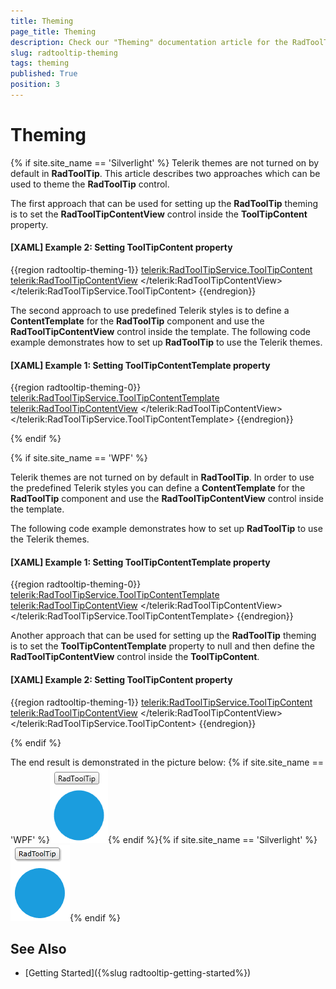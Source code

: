 ```yaml
---
title: Theming
page_title: Theming
description: Check our "Theming" documentation article for the RadToolTip WPF control.
slug: radtooltip-theming
tags: theming
published: True
position: 3
---
```


# Theming

{% if site.site_name == 'Silverlight' %}
Telerik themes are not turned on by default in __RadToolTip__. This article describes two approaches which can be used to theme the __RadToolTip__ control.

The first approach that can be used for setting up the __RadToolTip__ theming is to set the __RadToolTipContentView__ control inside the __ToolTipContent__ property.

#### __[XAML] Example 2: Setting ToolTipContent property__
{{region radtooltip-theming-1}}
    <Ellipse Width="80" Height="80" Fill="#FF1B9DDE" Stroke="#FF1B9DDE" StrokeThickness="2"
           telerik:RadToolTipService.Placement="Top"
           telerik:RadToolTipService.VerticalOffset="-10">
        <telerik:RadToolTipService.ToolTipContent>
            <telerik:RadToolTipContentView>
				<TextBlock Text="RadToolTip" />
            </telerik:RadToolTipContentView>
        </telerik:RadToolTipService.ToolTipContent>
    </Ellipse>
{{endregion}}     

The second approach to use predefined Telerik styles is to define a __ContentTemplate__ for the __RadToolTip__ component and use the __RadToolTipContentView__ control inside the template. The following code example demonstrates how to set up __RadToolTip__ to use the Telerik themes.

#### __[XAML] Example 1: Setting ToolTipContentTemplate property__
{{region radtooltip-theming-0}}
    <Ellipse Width="80" Height="80" Fill="#FF1B9DDE" Stroke="#FF1B9DDE" StrokeThickness="2"
              telerik:RadToolTipService.Placement="Top"
              telerik:RadToolTipService.VerticalOffset="-10"
              telerik:RadToolTipService.ToolTipContent="RadToolTip">
        <telerik:RadToolTipService.ToolTipContentTemplate>
            <DataTemplate>
                <telerik:RadToolTipContentView>
                    <TextBlock Text="{Binding}" />
                </telerik:RadToolTipContentView>
            </DataTemplate>
        </telerik:RadToolTipService.ToolTipContentTemplate>
    </Ellipse>
{{endregion}}   

{% endif %}

{% if site.site_name == 'WPF' %}

Telerik themes are not turned on by default in __RadToolTip__. In order to use the predefined Telerik styles you can define a __ContentTemplate__ for the __RadToolTip__ component and use the __RadToolTipContentView__ control inside the template.

The following code example demonstrates how to set up __RadToolTip__ to use the Telerik themes.

#### __[XAML] Example 1: Setting ToolTipContentTemplate property__
{{region radtooltip-theming-0}}
    <Ellipse Width="80" Height="80" Fill="#FF1B9DDE" Stroke="#FF1B9DDE" StrokeThickness="2"
              telerik:RadToolTipService.Placement="Top"
              telerik:RadToolTipService.VerticalOffset="-10"
              telerik:RadToolTipService.ToolTipContent="RadToolTip">
        <telerik:RadToolTipService.ToolTipContentTemplate>
            <DataTemplate>
                <telerik:RadToolTipContentView>
                    <TextBlock Text="{Binding}" />
                </telerik:RadToolTipContentView>
            </DataTemplate>
        </telerik:RadToolTipService.ToolTipContentTemplate>
    </Ellipse>
{{endregion}}

Another approach that can be used for setting up the __RadToolTip__ theming is to set the __ToolTipContentTemplate__ property to null and then define the __RadToolTipContentView__ control inside the __ToolTipContent__.

#### __[XAML] Example 2: Setting ToolTipContent property__
{{region radtooltip-theming-1}}
    <Ellipse Width="80" Height="80" Fill="#FF1B9DDE" Stroke="#FF1B9DDE" StrokeThickness="2"
           telerik:RadToolTipService.Placement="Top"
           telerik:RadToolTipService.VerticalOffset="-10"
           telerik:RadToolTipService.ToolTipContentTemplate="{x:Null}">
		<telerik:RadToolTipService.ToolTipContent>
			<telerik:RadToolTipContentView>
				<TextBlock Text="RadToolTip" />
			</telerik:RadToolTipContentView>
		</telerik:RadToolTipService.ToolTipContent>
    </Ellipse>
{{endregion}}        

{% endif %}

The end result is demonstrated in the picture below:
{% if site.site_name == 'WPF' %}![radtooltip-theming-wpf 01](images/radtooltip-theming-wpf_01.png){% endif %}{% if site.site_name == 'Silverlight' %}![radtooltip-theming-sl 01](images/radtooltip-theming-sl_01.png){% endif %}

## See Also
 * [Getting Started]({%slug radtooltip-getting-started%})
